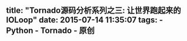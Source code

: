 title:  "Tornado源码分析系列之三: 让世界跑起来的IOLoop"
date: 2015-07-14 11:35:07
tags:
    - Python
    - Tornado
    - 原创
---
